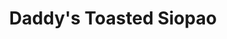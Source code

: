 ---
title: "Daddy's Toasted Siopao"
url: /imus/daddys-toasted-siopao-antero-soriano-highway/
shop: bakery
---